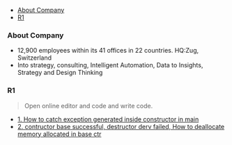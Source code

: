 - [About Company](#ab)
- [R1](#1)


### About Company
- 12,900 employees within its 41 offices in 22 countries. HQ:Zug, Switzerland
- Into strategy, consulting, Intelligent Automation, Data to Insights, Strategy and Design Thinking


<a name=1></a>
### R1
> Open online editor and code and write code.
- [1. How to catch exception generated inside constructor in main](/Languages/Programming_Languages/c++/ExceptionHandling/README.md#e3)
- [2. contructor base successful, destructor derv failed, How to deallocate memory allocated in base ctr](/Languages/Programming_Languages/c++/6-implicit-functions/Destructor/README.md#e3)
